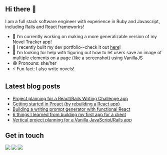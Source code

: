 ## Hi there 👋
I am a full stack software engineer with experience in Ruby and Javascript, including Rails and React frameworks!

- 🔭 I’m currently working on making a more generalizable version of my Novel Tracker app!
- 👾 I recently built my dev portfolio--check it out <a href="https://www.sammarkham.dev">here</a>!
- 🤔 I’m looking for help with figuring out how to let users save an image of multiple elements on a page (like a screenshot) using VanillaJS
- 😄 Pronouns: she/her
- ⚡ Fun fact: I also write novels!

## Latest blog posts
<!-- BLOG-POST-LIST:START -->
- [Project planning for a React/Rails Writing Challenge app](https://dev.to/sharkham/project-planning-for-a-react-rails-writing-challenge-app-4014)
- [Getting started in Preact (by rebuilding a React app)](https://dev.to/sharkham/getting-started-in-preact-by-rebuilding-a-react-app-370k)
- [Building a writing prompt generator with functional React](https://dev.to/sharkham/building-a-writing-prompt-generator-with-functional-react-1k1o)
- [6 things I learned from building my first app for a client](https://dev.to/sharkham/6-things-i-learned-from-building-my-first-app-for-a-client-4dbj)
- [Vertical project planning for a Vanilla JavaScript/Rails app](https://dev.to/sharkham/vertical-project-planning-for-a-vanilla-javascript-rails-app-3k43)
<!-- BLOG-POST-LIST:END -->

## Get in touch
<a href="https://twitter.com/sharkhamcodes"><img src="https://img.shields.io/badge/twitter-%231DA1F2.svg?&style=for-the-badge&logo=twitter&logoColor=white" /></a>
<a href="https://www.linkedin.com/in/markhamsam/"><img src="https://img.shields.io/badge/linkedin-%230077B5.svg?&style=for-the-badge&logo=linkedin&logoColor=white" /></a>
<a href="https://dev.to/sharkham"><img src="https://img.shields.io/badge/DEV.TO-%230A0A0A.svg?&style=for-the-badge&logo=dev-dot-to&logoColor=white" /></a>

<!--
**sharkham/sharkham** is a ✨ _special_ ✨ repository because its `README.md` (this file) appears on your GitHub profile.

Here are some ideas to get you started:

- 🔭 I’m currently working on ...
- 🌱 I’m currently learning ...
- 👯 I’m looking to collaborate on ...
- 🤔 I’m looking for help with ...
- 💬 Ask me about ...
- 📫 How to reach me: ...
- 😄 Pronouns: ...
- ⚡ Fun fact: ...
-->

